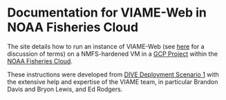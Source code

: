 # Documentation for VIAME-Web in NOAA Fisheries Cloud

The site details how to run an instance of VIAME-Web (see [here](https://kitware.github.io/dive/#concepts-and-definitions) for a discussion of terms) on a NMFS-hardened VM in a [GCP Project](https://sites.google.com/noaa.gov/fisheriescloudservices/home) within the [NOAA Fisheries Cloud](https://sites.google.com/noaa.gov/nmfs-hq-ocio-cloud-portal/home). 

These instructions were developed from [DIVE Deployment Scenario 1](https://kitware.github.io/dive/Deployment-Provision/) with the extensive help and expertise of the VIAME team, in particular Brandon Davis and Bryon Lewis, and Ed Rodgers.
